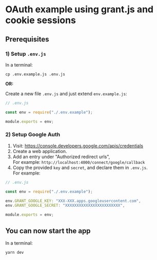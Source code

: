 # OAuth example using grant.js and cookie sessions

## Prerequisites

### 1) Setup `.env.js`

In a terminal:

`cp .env.example.js .env.js`

**OR:**

Create a new file `.env.js` and just extend `env.example.js`:

```javascript
// .env.js

const env = require("./.env.example");

module.exports = env;
```

### 2) Setup Google Auth

1. Visit: https://console.developers.google.com/apis/credentials
2. Create a web application.
3. Add an entry under "Authorized redirect urls",\
   For example: `http://localhost:4000/connect/google/callback`
4. Copy the provided `key` and `secret`, and declare them in `.env.js`.\
   For example:

```javascript
// .env.js

const env = require("./.env.example");

env.GRANT_GOOGLE_KEY: "XXX-XXX.apps.googleusercontent.com",
env.GRANT_GOOGLE_SECRET: "XXXXXXXXXXXXXXXXXXXXXXXX",

module.exports = env;
```

## You can now start the app

In a terminal:

`yarn dev`
